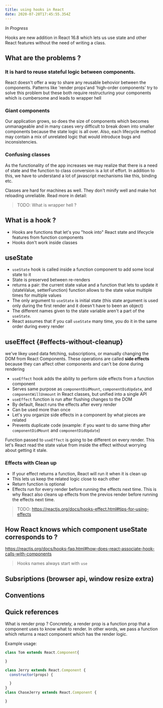 ```yaml
---
title: using hooks in React
date: 2020-07-28T17:45:55.354Z
---
```

*In Progress*


Hooks are new addition in React 16.8 which lets us use state and other React features without the need of writing a class.

## What are the problems ?

### It is hard to reuse stateful logic between components.
React doesn't offer a way to share any reusable behovior between the components. Patterns like 'render props'and 'high-order components' try to solve this problem but these both require restructuring your components which is cumbersome and leads to wrapper hell

### Giant components
Our application grows, so does the size of components which becomes unmanageable and in many cases very difficult to break down into smaller components because the state logic is all over. Also, each lifecycle method may contain a mix of unrelated logic that would introduce bugs and inconsistencies.

### Confusing classes
As the functionality of the app increases we may realize that there is a need of state and the function to class conversion is a lot of effort. In addition to this, we have to understand a lot of javascript mechanisms like this, binding etc.

Classes are hard for machines as well. They don't minify well and make hot reloading unreliable.
Read more in detail: []()

> TODO: What is wrapper hell ?

## What is a hook ? 
- Hooks are functions that let's you "hook into" React state and lifecycle features from function components
- Hooks don't work inside classes

## useState
- `useState` hook is called inside a function component to add some local state to it
- State is preserved between re-renders
- returns a pair: the current state value and a function that lets to update it
(stateValue, setterFunction) function allows to the state value
multiple times for multiple values
- The only argument to `useState` is initial state (this state argument is used only during the first render and it doesn't have to been an object)
- The different names given to the state variable aren't a part of the `useState`.
- React assumes that if you call `useState` many time, you do it in the same order during every render

## useEffect {#effects-without-cleanup}
we've likey used data fetching, subscriptions, or manually changing the DOM from React Components. These operations are called **side effects** because they can affect other components and can't be done during rendering

- `useEffect` hook adds the ability to perform side effects from a function component
- Serves same purpose as `componentDidMount`, `componentDidUpdate`, and `componentWillUnmount` in React classes, but unified into a single API
- `useEffect` function is run after flushing changes to the DOM
- By default, React runs the effects after every render
- Can be used more than once
- Let's you organize side effects in a component by what pieces are related
- Prevents duplicate code (example: if you want to do same thing after `componentDidMount` and `componentDidUpdate`)

Function passed to `useEffect` is going to be different on every render. This let's React read the state value from inside the effect without worrying about getting it stale. 

### Effects with Clean up
- If your effect returns a function, React will run it when it is clean up
- This lets us keep the related logic close to each other
- Return function is optional
- Effects run for every render before running the effects next time. This is why React also cleans up effects from the previos render before running the effects next time.

> TODO:  https://reactjs.org/docs/hooks-effect.html#tips-for-using-effects

## How React knows which component useState corresponds to ?
https://reactjs.org/docs/hooks-faq.html#how-does-react-associate-hook-calls-with-components


> Hooks names always start with `use`


## Subsriptions (browser api, window resize extra)

## Conventions

## Quick references
What is render prop ?
Concretely, a render prop is a function prop that a component uses to know what to render.
In other words, we pass a function which returns a react component which has the render logic.

Example usage:
```js
class Tom extends React.Component{

}

class Jerry extends React.Component {
  constructor(props) {

  }
}
class ChaseJerry extends React.Component {

}
```